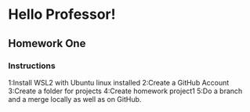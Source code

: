 # Hello Professor!
## Homework One
### Instructions
1:Install WSL2 with Ubuntu linux installed
2:Create a GitHub Account
3:Create a folder for projects
4:Create homework project1
5:Do a branch and a merge locally as well as on GitHub. 
